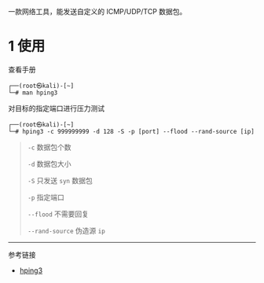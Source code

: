 一款网络工具，能发送自定义的 ICMP/UDP/TCP 数据包。

# 1 使用

查看手册

```shell
┌──(root㉿kali)-[~]
└─# man hping3
```

对目标的指定端口进行压力测试

```shell
┌──(root㉿kali)-[~]
└─# hping3 -c 999999999 -d 128 -S -p [port] --flood --rand-source [ip]
```

> `-c` 数据包个数
>
> `-d` 数据包大小
>
> `-S` 只发送 `syn` 数据包
>
> `-p` 指定端口
>
> `--flood` 不需要回复
>
> `--rand-source` 伪造源 `ip`

---

参考链接

- [hping3](https://www.kali.org/tools/hping3/)
